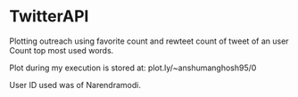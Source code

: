 # TwitterAPI
Plotting outreach using favorite count and rewteet count of tweet of an user
Count top most used words.

Plot during my execution is stored at: plot.ly/~anshumanghosh95/0

User ID used was of Narendramodi.


